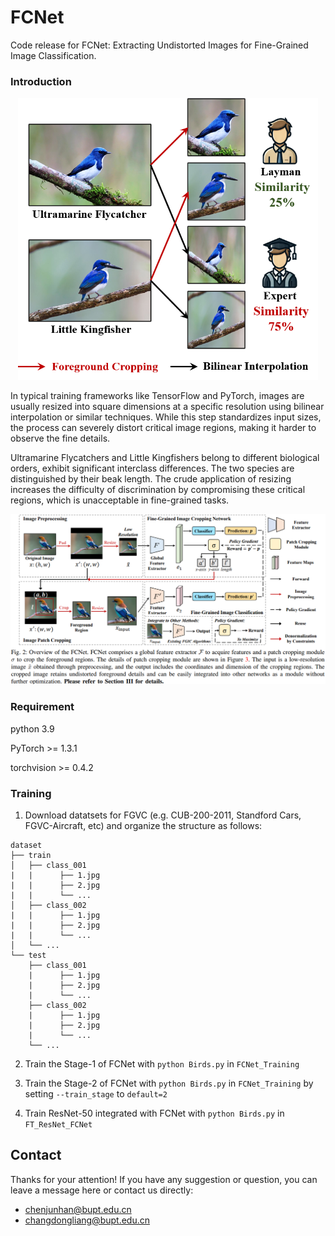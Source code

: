 # FCNet

Code release for FCNet: Extracting Undistorted Images for Fine-Grained Image Classification.

### Introduction

<p align="center">
    <img src="Figure1.png" width= "480">
</p>

In typical training frameworks like TensorFlow and PyTorch, images are usually resized into square dimensions at a specific resolution using bilinear interpolation or similar techniques. While this step standardizes input sizes, the process can severely distort critical image regions, making it harder to observe the fine details. 

Ultramarine Flycatchers and Little Kingfishers belong to different biological orders, exhibit significant interclass differences. The two species are distinguished by their beak length. The crude application of resizing increases the difficulty of discrimination by compromising these critical regions, which is unacceptable in fine-grained tasks. 


<p align="center">
    <img src="Figure2.png" width= "920">
</p>

### Requirement
 
python 3.9

PyTorch >= 1.3.1

torchvision >= 0.4.2

### Training

1. Download datatsets for FGVC (e.g. CUB-200-2011, Standford Cars, FGVC-Aircraft, etc) and organize the structure as follows:
```
dataset
├── train
│   ├── class_001
|   |      ├── 1.jpg
|   |      ├── 2.jpg
|   |      └── ...
│   ├── class_002
|   |      ├── 1.jpg
|   |      ├── 2.jpg
|   |      └── ...
│   └── ...
└── test
    ├── class_001
    |      ├── 1.jpg
    |      ├── 2.jpg
    |      └── ...
    ├── class_002
    |      ├── 1.jpg
    |      ├── 2.jpg
    |      └── ...
    └── ...
```

2. Train the Stage-1 of FCNet with `python Birds.py` in `FCNet_Training`

3. Train the Stage-2 of FCNet with `python Birds.py` in `FCNet_Training` by setting `--train_stage` to `default=2`

4. Train ResNet-50 integrated with FCNet with `python Birds.py` in `FT_ResNet_FCNet`

## Contact
Thanks for your attention!
If you have any suggestion or question, you can leave a message here or contact us directly:
- chenjunhan@bupt.edu.cn
- changdongliang@bupt.edu.cn
